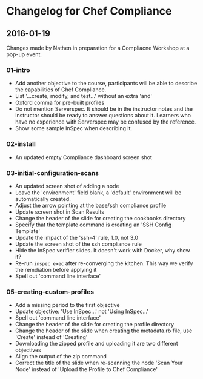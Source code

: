 # Changelog for Chef Compliance

## 2016-01-19

Changes made by Nathen in preparation for a Compliacne Workshop at a pop-up event.

### 01-intro

* Add another objective to the course, participants will be able to describe the capabilities of Chef Compliance.
* List '...create, modify, and test...' without an extra 'and'
* Oxford comma for pre-built profiles
* Do not mention Serverspec.  It should be in the instructor notes and the instructor should be ready to answer questions about it.  Learners who have no experience with Serverspec may be confused by the reference.
* Show some sample InSpec when describing it.

### 02-install

* An updated empty Compliance dashboard screen shot

### 03-initial-configuration-scans

* An updated screen shot of adding a node
* Leave the 'environment' field blank, a 'default' environment will be automatically created.
* Adjust the arrow pointing at the base/ssh compliance profile
* Update screen shot in Scan Results
* Change the header of the slide for creating the cookbooks directory
* Specify that the template command is creating an 'SSH Config Template'
* Update the impact of the 'ssh-4' rule, 1.0, not 3.0
* Update the screen shot of the ssh compliance rule
* Hide the InSpec verifier slides.  It doesn't work with Docker, why show it?
* Re-run `inspec exec` after re-converging the kitchen.  This way we verify the remdiation before applying it
* Spell out 'command line interface'

### 05-creating-custom-profiles

* Add a missing period to the first objective
* Update objective:  'Use InSpec...' not 'Using InSpec...'
* Spell out 'command line interface'
* Change the header of the slide for creating the profile directory
* Change the header of the slide when creating the metadata.rb file, use 'Create' instead of 'Creating'
* Downloading the zipped profile and uploading it are two different objectives
* Align the output of the zip command
* Correct the title of the slide when re-scanning the node 'Scan Your Node' instead of 'Upload the Profile to Chef Compliance'
